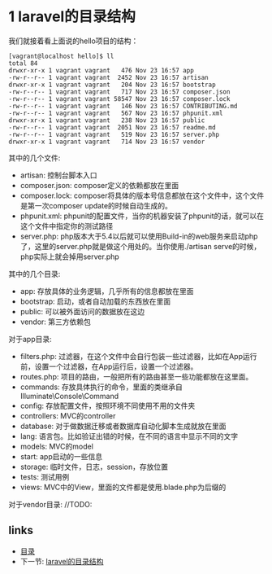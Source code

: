 # 1 laravel的目录结构

我们就接着看上面说的hello项目的结构：
```
[vagrant@localhost hello]$ ll
total 84
drwxr-xr-x 1 vagrant vagrant   476 Nov 23 16:57 app
-rw-r--r-- 1 vagrant vagrant  2452 Nov 23 16:57 artisan
drwxr-xr-x 1 vagrant vagrant   204 Nov 23 16:57 bootstrap
-rw-r--r-- 1 vagrant vagrant   717 Nov 23 16:57 composer.json
-rw-r--r-- 1 vagrant vagrant 58547 Nov 23 16:57 composer.lock
-rw-r--r-- 1 vagrant vagrant   146 Nov 23 16:57 CONTRIBUTING.md
-rw-r--r-- 1 vagrant vagrant   567 Nov 23 16:57 phpunit.xml
drwxr-xr-x 1 vagrant vagrant   238 Nov 23 16:57 public
-rw-r--r-- 1 vagrant vagrant  2051 Nov 23 16:57 readme.md
-rw-r--r-- 1 vagrant vagrant   519 Nov 23 16:57 server.php
drwxr-xr-x 1 vagrant vagrant   714 Nov 23 16:57 vendor
```
其中的几个文件:
* artisan: 控制台脚本入口
* composer.json: composer定义的依赖都放在里面
* composer.lock: composer将具体的版本号信息都放在这个文件中，这个文件是第一次composer update的时候自动生成的。
* phpunit.xml: phpunit的配置文件，当你的机器安装了phpunit的话，就可以在这个文件中指定你的测试路径
* server.php: php版本大于5.4以后就可以使用Build-in的web服务来启动php了，这里的server.php就是做这个用处的。当你使用./artisan serve的时候，php实际上就会掉用server.php

其中的几个目录:
* app: 存放具体的业务逻辑，几乎所有的信息都放在里面
* bootstrap: 启动，或者自动加载的东西放在里面
* public: 可以被外面访问的数据放在这边
* vendor: 第三方依赖包

对于app目录:
* filters.php: 过滤器，在这个文件中会自行包装一些过滤器，比如在App运行前，设置一个过滤器，在App运行后，设置一个过滤器。
* routes.php: 项目的路由，一般把所有的路由甚至一些功能都放在这里面。
* commands: 存放具体执行的命令，里面的类继承自Illuminate\Console\Command
* config: 存放配置文件，按照环境不同使用不用的文件夹
* controllers: MVC的controller
* database: 对于做数据迁移或者数据库自动化脚本生成就放在里面
* lang: 语言包。比如验证出错的时候，在不同的语言中显示不同的文字
* models: MVC的model
* start: app启动的一些信息
* storage: 临时文件，日志，session，存放位置
* tests: 测试用例
* views: MVC中的View，里面的文件都是使用.blade.php为后缀的

对于vendor目录:
//TODO:

## links
  * [目录](<preface.md>)
  * 下一节: [laravel的目录结构](<02.0.md>)
